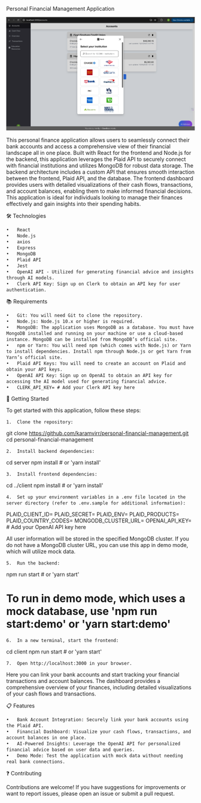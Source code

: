 Personal Financial Management Application

<p align="center">
  <img width="1425" alt="Image.png" src="https://github.com/Zulfi2003/Ai-Finance/blob/main/client/image.png">
</p>


This personal finance application allows users to seamlessly connect their bank accounts and access a comprehensive view of their financial landscape all in one place. Built with React for the frontend and Node.js for the backend, this application leverages the Plaid API to securely connect with financial institutions and utilizes MongoDB for robust data storage. The backend architecture includes a custom API that ensures smooth interaction between the frontend, Plaid API, and the database. The frontend dashboard provides users with detailed visualizations of their cash flows, transactions, and account balances, enabling them to make informed financial decisions. This application is ideal for individuals looking to manage their finances effectively and gain insights into their spending habits.

🛠 Technologies

	•	React
	•	Node.js
	•	axios
	•	Express
	•	MongoDB
	•	Plaid API
	•	Jest
	•	OpenAI API - Utilized for generating financial advice and insights through AI models.
 	•	Clerk API Key: Sign up on Clerk to obtain an API key for user authentication.

:books: Requirements

	•	Git: You will need Git to clone the repository.
	•	Node.js: Node.js 10.x or higher is required.
	•	MongoDB: The application uses MongoDB as a database. You must have MongoDB installed and running on your machine or use a cloud-based instance. MongoDB can be installed from MongoDB’s official site.
	•	npm or Yarn: You will need npm (which comes with Node.js) or Yarn to install dependencies. Install npm through Node.js or get Yarn from Yarn’s official site.
	•	Plaid API Keys: You will need to create an account on Plaid and obtain your API keys.
	•	OpenAI API Key: Sign up on OpenAI to obtain an API key for accessing the AI model used for generating financial advice.
 	•	CLERK_API_KEY= # Add your Clerk API key here

:rocket: Getting Started

To get started with this application, follow these steps:

	1.	Clone the repository:

git clone https://github.com/karamvirr/personal-financial-management.git
cd personal-financial-management


	2.	Install backend dependencies:

cd server
npm install # or 'yarn install'


	3.	Install frontend dependencies:

cd ../client
npm install # or 'yarn install'


	4.	Set up your environment variables in a .env file located in the server directory (refer to .env.sample for additional information):

PLAID_CLIENT_ID=
PLAID_SECRET=
PLAID_ENV=
PLAID_PRODUCTS=
PLAID_COUNTRY_CODES=
MONGODB_CLUSTER_URL=
OPENAI_API_KEY= # Add your OpenAI API key here

All user information will be stored in the specified MongoDB cluster. If you do not have a MongoDB cluster URL, you can use this app in demo mode, which will utilize mock data.

	5.	Run the backend:

npm run start # or 'yarn start'
# To run in demo mode, which uses a mock database, use 'npm run start:demo' or 'yarn start:demo'


	6.	In a new terminal, start the frontend:

cd client
npm run start # or 'yarn start'


	7.	Open http://localhost:3000 in your browser.

Here you can link your bank accounts and start tracking your financial transactions and account balances. The dashboard provides a comprehensive overview of your finances, including detailed visualizations of your cash flows and transactions.

:clipboard: Features

	•	Bank Account Integration: Securely link your bank accounts using the Plaid API.
	•	Financial Dashboard: Visualize your cash flows, transactions, and account balances in one place.
	•	AI-Powered Insights: Leverage the OpenAI API for personalized financial advice based on user data and queries.
	•	Demo Mode: Test the application with mock data without needing real bank connections.

:question: Contributing

Contributions are welcome! If you have suggestions for improvements or want to report issues, please open an issue or submit a pull request.

